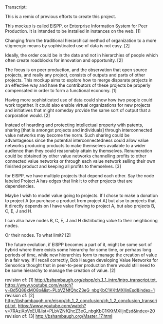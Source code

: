 Transcript:

This is a remix of previous efforts to create this project.

This mockup is called EISPP, or Enterprise Information System for Peer Production. It is intended to be installed in instances on the web. [1]

Changing from the traditional hierarchical method of organization to a more stigmergic means by sophisticated use of data is not easy. [2]

Ideally, the order could be in the data and not in hierarchies of people which often create roadblocks for innovation and opportunity. [2]

The focus is on peer production, and the observation that open source projects, and really any project, consists of outputs and parts of other projects.
This mockup aims to explore how to merge disparate projects in an effective way and have the contributors of these projects be properly compensated in order to form a functional economy. [1]

Having more sophisticated use of data could show how two people could work together. It could also enable virtual organizations for new projects and initiatives that might someday provide the same sort of output that a corporation would. [2]

Instead of hoarding and protecting intellectual property with patents, sharing [that is amongst projects and individuals] through interconnected value networks may become the norm. Such sharing could be advantageous since the potential interconnectedness could allow value networks producing products to make themselves available to a wider audience than they could reasonably attain by themselves. Renumeration could be obtained by other value networks channelling profits to other connected value networks or through each value network selling their own finished product and keeping all profits to themselves. [3]

for EISPP, we have multiple projects that depend each other. Say the node labeled Project A has edges that link it to other projects that are dependencies.

Maybe I wish to model value going to projects.
If I chose to make a donation to project A [or purchase a product from project A] but also to projects that it directly depends on I have value flowing to project A, but also projects B, C, E, J and H.

I can also have nodes B, C, E, J and H distributing value to their neighboring nodes.

Or their nodes. To what limit? [2]


The future evolution, if EISPP becomes a part of it, might be some sort of hybrid where there exists some hierarchy for some time, or perhaps long periods of time, while new hierarchies form to manage the creation of value in a fair way. If I recall correctly, Bob Haugen developing Value Networks for Sensorica thought that in peer-to-peer production there would still need to be some hierarchy to manage the creation of value. [2]

revision of: [1] http://bshambaugh.org/eispp/ch_1_1_intro/intro_transcript.txt, https://www.youtube.com/watch?v=Bd5Q88xMO8o&list=PLbVZNfQhcZ3eG_nbgKbC1KKtMXlIjnEsd&index=1
revision of: [2] http://bshambaugh.org/eispp/ch_1_2_conclusion/ch_1_2_conclusion_transcript.txt, https://www.youtube.com/watch?v=7RAziXpVoEU&list=PLbVZNfQhcZ3eG_nbgKbC1KKtMXlIjnEsd&index=20
revision of: [3] http://bshambaugh.org/Master_17.html




